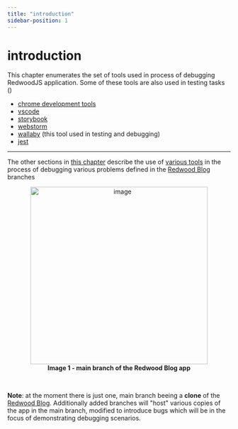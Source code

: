 ```yaml
---
title: "introduction"
sidebar-position: 1
---
```


# introduction

This chapter enumerates the set of tools used in process of debugging RedwoodJS application. Some of these tools are also used in testing tasks ()

- [chrome development tools](https://developer.chrome.com/docs/devtools)
- [vscode](https://code.visualstudio.com/)
- [storybook](https://storybook.js.org/docs/react/get-started/introduction)
- [webstorm](https://www.jetbrains.com/webstorm)
- [wallaby](https://wallabyjs.com/)  (this tool used in testing and debugging)
- [jest](https://jestjs.io/)

---

The other sections in [this chapter](https://rw-community.org/debugging/introduction) describe the use of [various tools](https://rw-community.org/tools/introduction) in the process of debugging various problems defined in the [Redwood Blog](https://github.com/adriatic/RedwoodBlog) branches


<p align="center">
<img width="400" alt="image" src="https://user-images.githubusercontent.com/2712405/168622826-6441f0f3-30e2-4086-9938-192a70458de1.png"/>
<br/>
<b>Image 1 - main branch of the Redwood Blog app</b>
</p>
<br/>

**Note**: at the moment there is just one, main branch beeing a **clone** of the [Redwood Blog](https://github.com/adriatic/RedwoodBlog). Additionally added branches will "host" various copies of the app in the main branch, modified to introduce bugs which will be in the focus of demonstrating debugging scenarios.
